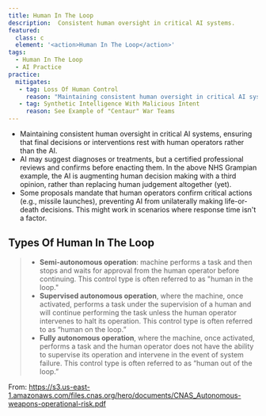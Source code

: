 ```yaml
---
title: Human In The Loop
description:  Consistent human oversight in critical AI systems.
featured: 
  class: c
  element: '<action>Human In The Loop</action>'
tags: 
  - Human In The Loop
  - AI Practice
practice:
  mitigates:
   - tag: Loss Of Human Control
     reason: "Maintaining consistent human oversight in critical AI systems, ensuring that final decisions or interventions rest with human operators rather than the AI."
   - tag: Synthetic Intelligence With Malicious Intent
     reason: See Example of "Centaur" War Teams
---
```


<PracticeIntro details={frontMatter} />

- Maintaining consistent human oversight in critical AI systems, ensuring that final decisions or interventions rest with human operators rather than the AI.  
- AI may suggest diagnoses or treatments, but a certified professional reviews and confirms before enacting them.  In the above NHS Grampian example, the AI is augmenting human decision making with a third opinion, rather than replacing human judgement altogether (yet).
- Some proposals mandate that human operators confirm critical actions (e.g., missile launches), preventing AI from unilaterally making life-or-death decisions.  This might work in scenarios where response time isn't a factor.

## Types Of Human In The Loop

> - **Semi-autonomous operation**: machine performs a task and then stops and waits for approval from the human operator before continuing. This control type is often referred to as "human in the loop."
> - **Supervised autonomous operation**, where the machine, once activated, performs a task under the supervision of a human and will continue performing the task unless the human operator intervenes to halt its operation. This control type is often referred to as “human on the loop.”
> - **Fully autonomous operation**, where the machine, once activated, performs a task and the human operator does not have the ability to supervise its operation and intervene in the event of system failure. This control type is often referred to as “human out of the loop.”

From: https://s3.us-east-1.amazonaws.com/files.cnas.org/hero/documents/CNAS_Autonomous-weapons-operational-risk.pdf